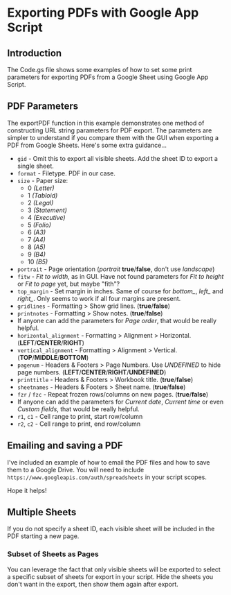# Exporting PDFs with Google App Script
## Introduction
The Code.gs file shows some examples of how to set some print parameters for exporting PDFs from a Google Sheet using Google App Script.

## PDF Parameters
The exportPDF function in this example   demonstrates one method of constructing URL string parameters for PDF export. The parameters are simpler to understand if you compare them with the GUI when exporting a PDF from Google Sheets. Here's some extra guidance...
* `gid` - Omit this to export all visible sheets. Add the sheet ID to export a single sheet.
* `format` - Filetype. PDF in our case.
* `size` - Paper size:
  * 0 *(Letter)*
  * 1 *(Tabloid)*
  * 2 *(Legal)*
  * 3 *(Statement)*
  * 4 *(Executive)*
  * 5 *(Folio)*
  * 6 *(A3)*
  * 7 *(A4)*
  * 8 *(A5)*
  * 9 *(B4)*
  * 10 *(B5)*
* `portrait` - Page orientation (*portrait* **true**/**false**, don't use *landscape*)
* `fitw` - *Fit to width*, as in GUI. Have not found parameters for *Fit to height* or *Fit to page* yet, but maybe "fith"?
* `top_margin` - Set margin in inches. Same of course for *bottom_*, *left_* and *right_*. Only seems to work if all four margins are present.
* `gridlines` - Formatting > Show grid lines. (**true**/**false**)
* `printnotes` - Formatting > Show notes. (**true**/**false**)
* If anyone can add the parameters for *Page order*, that would be really helpful.
* `horizontal_alignment` - Formatting > Alignment > Horizontal. (**LEFT**/**CENTER**/**RIGHT**)
* `vertical_alignment` - Formatting > Alignment > Vertical. (**TOP**/**MIDDLE**/**BOTTOM**)
* `pagenum` - Headers & Footers > Page Numbers. Use *UNDEFINED* to hide page numbers. (**LEFT**/**CENTER**/**RIGHT**/**UNDEFINED**)
* `printtitle` - Headers & Footers > Workbook title. (**true**/**false**)
* `sheetnames` - Headers & Footers > Sheet name. (**true**/**false**)
* `fzr` / `fzc` - Repeat frozen rows/columns on new pages. (**true**/**false**)
* If anyone can add the parameters for *Current date*, *Current time* or even *Custom fields*, that would be really helpful.
* `r1`, `c1` - Cell range to print, start row/column
* `r2`, `c2` - Cell range to print, end row/column

## Emailing and saving a PDF
I've included an example of how to email the PDF files and how to save them to a Google Drive. You will need to include `https://www.googleapis.com/auth/spreadsheets` in your script scopes.

Hope it helps!

## Multiple Sheets
If you do not specify a sheet ID, each visible sheet will be included in the PDF starting a new page.

### Subset of Sheets as Pages
You can leverage the fact that only visible sheets will be exported to select a specific subset of sheets for export in your script. Hide the sheets you don't want in the export, then show them again after export.